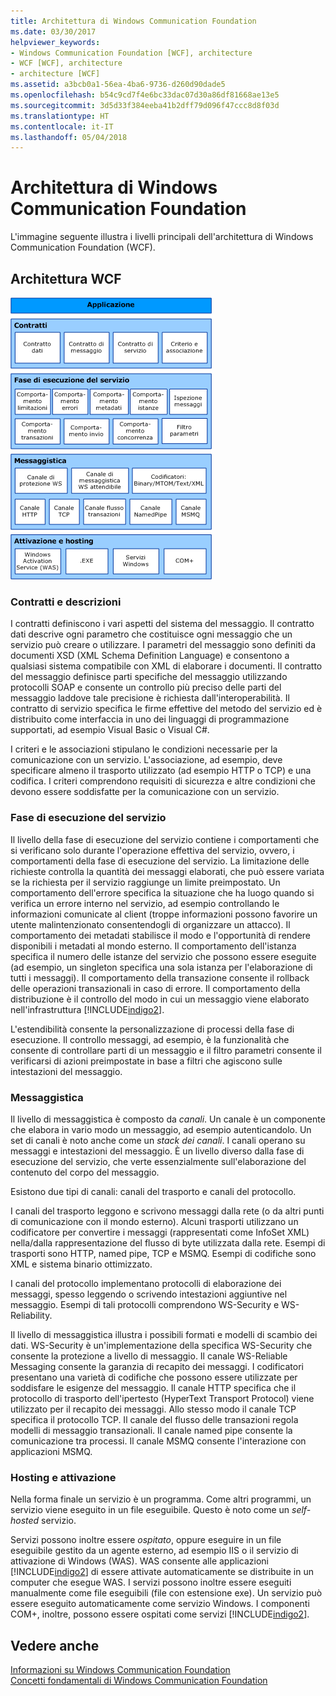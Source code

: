 ```yaml
---
title: Architettura di Windows Communication Foundation
ms.date: 03/30/2017
helpviewer_keywords:
- Windows Communication Foundation [WCF], architecture
- WCF [WCF], architecture
- architecture [WCF]
ms.assetid: a3bcb0a1-56ea-4ba6-9736-d260d90dade5
ms.openlocfilehash: b54c9cd7f4e6bc33dac07d30a86df81668ae13e5
ms.sourcegitcommit: 3d5d33f384eeba41b2dff79d096f47ccc8d8f03d
ms.translationtype: HT
ms.contentlocale: it-IT
ms.lasthandoff: 05/04/2018
---
```

# <a name="windows-communication-foundation-architecture"></a>Architettura di Windows Communication Foundation
L'immagine seguente illustra i livelli principali dell'architettura di Windows Communication Foundation (WCF).  
  
## <a name="wcf-architecture"></a>Architettura WCF  
 ![Architettura WCF](../../../docs/framework/wcf/media/wcf-architecture.gif "WCF_Architecture")  
  
### <a name="contracts-and-descriptions"></a>Contratti e descrizioni  
 I contratti definiscono i vari aspetti del sistema del messaggio. Il contratto dati descrive ogni parametro che costituisce ogni messaggio che un servizio può creare o utilizzare. I parametri del messaggio sono definiti da documenti XSD (XML Schema Definition Language) e consentono a qualsiasi sistema compatibile con XML di elaborare i documenti. Il contratto del messaggio definisce parti specifiche del messaggio utilizzando protocolli SOAP e consente un controllo più preciso delle parti del messaggio laddove tale precisione è richiesta dall'interoperabilità. Il contratto di servizio specifica le firme effettive del metodo del servizio ed è distribuito come interfaccia in uno dei linguaggi di programmazione supportati, ad esempio Visual Basic o Visual C#.  
  
 I criteri e le associazioni stipulano le condizioni necessarie per la comunicazione con un servizio.  L'associazione, ad esempio, deve specificare almeno il trasporto utilizzato (ad esempio HTTP o TCP) e una codifica. I criteri comprendono requisiti di sicurezza e altre condizioni che devono essere soddisfatte per la comunicazione con un servizio.  
  
### <a name="service-runtime"></a>Fase di esecuzione del servizio  
 Il livello della fase di esecuzione del servizio contiene i comportamenti che si verificano solo durante l'operazione effettiva del servizio, ovvero, i comportamenti della fase di esecuzione del servizio. La limitazione delle richieste controlla la quantità dei messaggi elaborati, che può essere variata se la richiesta per il servizio raggiunge un limite preimpostato. Un comportamento dell'errore specifica la situazione che ha luogo quando si verifica un errore interno nel servizio, ad esempio controllando le informazioni comunicate al client (troppe informazioni possono favorire un utente malintenzionato consentendogli di organizzare un attacco). Il comportamento dei metadati stabilisce il modo e l'opportunità di rendere disponibili i metadati al mondo esterno. Il comportamento dell'istanza specifica il numero delle istanze del servizio che possono essere eseguite (ad esempio, un singleton specifica una sola istanza per l'elaborazione di tutti i messaggi). Il comportamento della transazione consente il rollback delle operazioni transazionali in caso di errore. Il comportamento della distribuzione è il controllo del modo in cui un messaggio viene elaborato nell'infrastruttura [!INCLUDE[indigo2](../../../includes/indigo2-md.md)].  
  
 L'estendibilità consente la personalizzazione di processi della fase di esecuzione. Il controllo messaggi, ad esempio, è la funzionalità che consente di controllare parti di un messaggio e il filtro parametri consente il verificarsi di azioni preimpostate in base a filtri che agiscono sulle intestazioni del messaggio.  
  
### <a name="messaging"></a>Messaggistica  
 Il livello di messaggistica è composto da *canali*. Un canale è un componente che elabora in vario modo un messaggio, ad esempio autenticandolo. Un set di canali è noto anche come un *stack dei canali*. I canali operano su messaggi e intestazioni del messaggio. È un livello diverso dalla fase di esecuzione del servizio, che verte essenzialmente sull'elaborazione del contenuto del corpo del messaggio.  
  
 Esistono due tipi di canali: canali del trasporto e canali del protocollo.  
  
 I canali del trasporto leggono e scrivono messaggi dalla rete (o da altri punti di comunicazione con il mondo esterno). Alcuni trasporti utilizzano un codificatore per convertire i messaggi (rappresentati come InfoSet XML) nella/dalla rappresentazione del flusso di byte utilizzata dalla rete. Esempi di trasporti sono HTTP, named pipe, TCP e MSMQ. Esempi di codifiche sono XML e sistema binario ottimizzato.  
  
 I canali del protocollo implementano protocolli di elaborazione dei messaggi, spesso leggendo o scrivendo intestazioni aggiuntive nel messaggio. Esempi di tali protocolli comprendono WS-Security e WS-Reliability.  
  
 Il livello di messaggistica illustra i possibili formati e modelli di scambio dei dati. WS-Security è un'implementazione della specifica WS-Security che consente la protezione a livello di messaggio. Il canale WS-Reliable Messaging consente la garanzia di recapito dei messaggi. I codificatori presentano una varietà di codifiche che possono essere utilizzate per soddisfare le esigenze del messaggio. Il canale HTTP specifica che il protocollo di trasporto dell'ipertesto (HyperText Transport Protocol) viene utilizzato per il recapito dei messaggi. Allo stesso modo il canale TCP specifica il protocollo TCP. Il canale del flusso delle transazioni regola modelli di messaggio transazionali. Il canale named pipe consente la comunicazione tra processi. Il canale MSMQ consente l'interazione con applicazioni MSMQ.  
  
### <a name="hosting-and-activation"></a>Hosting e attivazione  
 Nella forma finale un servizio è un programma. Come altri programmi, un servizio viene eseguito in un file eseguibile. Questo è noto come un *self-hosted* servizio.  
  
 Servizi possono inoltre essere *ospitato*, oppure eseguire in un file eseguibile gestito da un agente esterno, ad esempio IIS o il servizio di attivazione di Windows (WAS). WAS consente alle applicazioni [!INCLUDE[indigo2](../../../includes/indigo2-md.md)] di essere attivate automaticamente se distribuite in un computer che esegue WAS. I servizi possono inoltre essere eseguiti manualmente come file eseguibili (file con estensione exe). Un servizio può essere eseguito automaticamente come servizio Windows. I componenti COM+, inoltre, possono essere ospitati come servizi [!INCLUDE[indigo2](../../../includes/indigo2-md.md)].  
  
## <a name="see-also"></a>Vedere anche  
 [Informazioni su Windows Communication Foundation](../../../docs/framework/wcf/whats-wcf.md)  
 [Concetti fondamentali di Windows Communication Foundation](../../../docs/framework/wcf/fundamental-concepts.md)

